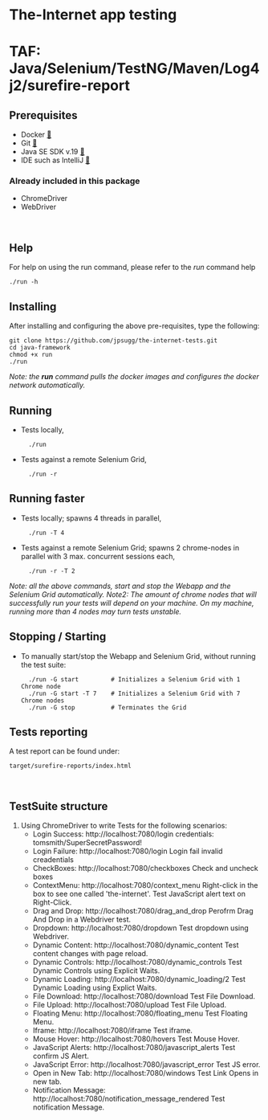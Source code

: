 # The-Internet app testing
# TAF: Java/Selenium/TestNG/Maven/Log4j2/surefire-report

## Prerequisites
- Docker  [:link:](https://www.docker.com/products/docker-desktop/)
- Git  [:link:](https://github.com/git-guides/install-git)
- Java SE SDK v.19  [:link:](https://www.oracle.com/java/technologies/downloads/#java19)
- IDE such as IntelliJ  [:link:](https://www.jetbrains.com/idea/download/)
### Already included in this package
- ChromeDriver
- WebDriver
<br>

## Help
For help on using the run command, please refer to the _run_ command help
```
./run -h
```

## Installing
After installing and configuring the above pre-requisites, type the following:
```
git clone https://github.com/jpsugg/the-internet-tests.git
cd java-framework
chmod +x run
./run
```
_Note: the __run__ command pulls the docker images and configures the docker network automatically._
<br>

## Running
* Tests locally,

        ./run
* Tests against a remote Selenium Grid,

        ./run -r 

## Running faster
* Tests locally; spawns 4 threads in parallel,

        ./run -T 4
* Tests against a remote Selenium Grid; spawns 2 chrome-nodes in parallel with 3 max. concurrent sessions each,

        ./run -r -T 2

_Note: all the above commands, start and stop the Webapp and the Selenium Grid automatically._
_Note2: The amount of chrome nodes that will successfully run your tests will depend on your machine. On my machine, running more than 4 nodes may turn tests unstable._
<br>

## Stopping / Starting
* To manually start/stop the Webapp and Selenium Grid, without running the test suite:

        ./run -G start         # Initializes a Selenium Grid with 1 Chrome node
        ./run -G start -T 7    # Initializes a Selenium Grid with 7 Chrome nodes
        ./run -G stop          # Terminates the Grid

## Tests reporting
A test report can be found under:  
```
target/surefire-reports/index.html
```
<br>

## TestSuite structure
1. Using ChromeDriver to write Tests for the following scenarios:
    * Login Success: http://localhost:7080/login credentials: tomsmith/SuperSecretPassword!
    + Login Failure: http://localhost:7080/login Login fail invalid creadentials
    - CheckBoxes: http://localhost:7080/checkboxes Check and uncheck boxes
    * ContextMenu: http://localhost:7080/context_menu Right-click in the box to see one called 'the-internet'. Test JavaScript alert text on Right-Click.
    + Drag and Drop: http://localhost:7080/drag_and_drop Perofrm Drag And Drop in a Webdriver test.
    - Dropdown: http://localhost:7080/dropdown Test dropdown using Webdriver.
    * Dynamic Content: http://localhost:7080/dynamic_content Test content changes with page reload.
    + Dynamic Controls: http://localhost:7080/dynamic_controls Test Dynamic Controls using Explicit Waits.
    - Dynamic Loading: http://localhost:7080/dynamic_loading/2 Test Dynamic Loading using Explict Waits.
    * File Download: http://localhost:7080/download Test File Download.
    + File Upload: http://localhost:7080/upload Test File Upload.
    - Floating Menu: http://localhost:7080/floating_menu Test Floating Menu.
    * Iframe: http://localhost:7080/iframe Test iframe.
    + Mouse Hover: http://localhost:7080/hovers Test Mouse Hover.
    - JavaScript Alerts: http://localhost:7080/javascript_alerts Test confirm JS Alert.
    * JavaScript Error: http://localhost:7080/javascript_error Test JS error.
    + Open in New Tab: http://localhost:7080/windows Test Link Opens in new tab.
    - Notification Message: http://localhost:7080/notification_message_rendered Test notification Message.
